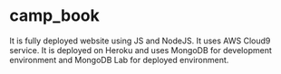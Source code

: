 # camp_book
It is fully deployed website using JS and NodeJS. It uses AWS Cloud9 service. It is deployed on Heroku and uses MongoDB for development environment and MongoDB Lab for deployed environment.
